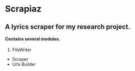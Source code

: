 # Scrapiaz
## A lyrics scraper for my research project.
#### Contains several modules.

1. FileWriter
- Scraper
- Urls Builder
